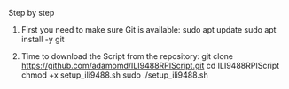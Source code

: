 Step by step

1. First you need to make sure Git is available:
sudo apt update
sudo apt install -y git

2. Time to download the Script from the repository:
git clone https://github.com/adamomd/ILI9488RPIScript.git
cd ILI9488RPIScript
chmod +x setup_ili9488.sh
sudo ./setup_ili9488.sh
